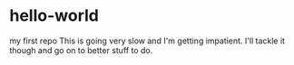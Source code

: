 # hello-world
my first repo
This is going very slow and I'm getting impatient. I'll tackle it though and go on to better stuff to do.
